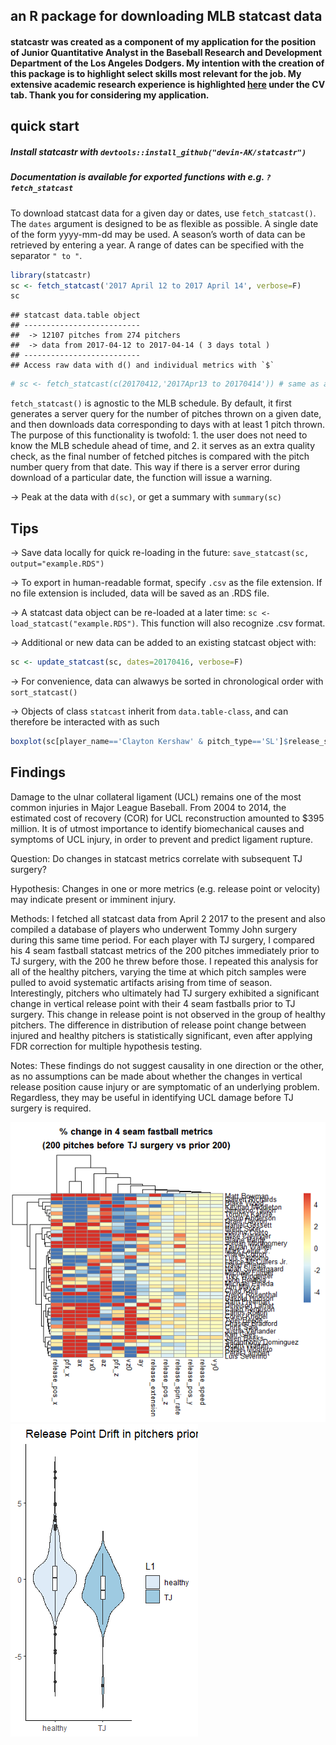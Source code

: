 an R package for downloading MLB statcast data
----------------------------------------------

#### statcastr was created as a component of my application for the position of Junior Quantitative Analyst in the Baseball Research and Development Department of the Los Angeles Dodgers. My intention with the creation of this package is to highlight select skills most relevant for the job. My extensive academic research experience is highlighted <a href="https://stanford.edu/~devking" title="Devin King">here</a> under the CV tab. Thank you for considering my application.

quick start
-----------

##### Install statcastr with `devtools::install_github("devin-AK/statcastr")`

##### Documentation is available for exported functions with e.g. `?fetch_statcast`

To download statcast data for a given day or dates, use
`fetch_statcast()`. The `dates` argument is designed to be as flexible
as possible. A single date of the form yyyy-mm-dd may be used. A
season’s worth of data can be retrieved by entering a year. A range of
dates can be specified with the separator `" to "`.

``` r
library(statcastr)
sc <- fetch_statcast('2017 April 12 to 2017 April 14', verbose=F)
sc
```

    ## statcast data.table object 
    ## --------------------------
    ##  -> 12107 pitches from 274 pitchers
    ##  -> data from 2017-04-12 to 2017-04-14 ( 3 days total )
    ## --------------------------
    ## Access raw data with d() and individual metrics with `$`

``` r
# sc <- fetch_statcast(c(20170412,'2017Apr13 to 20170414')) # same as above, flexibility with dates argument
```

`fetch_statcast()` is agnostic to the MLB schedule. By default, it first
generates a server query for the number of pitches thrown on a given
date, and then downloads data corresponding to days with at least 1
pitch thrown. The purpose of this functionality is twofold: 1. the user
does not need to know the MLB schedule ahead of time, and 2. it serves
as an extra quality check, as the final number of fetched pitches is
compared with the pitch number query from that date. This way if there
is a server error during download of a particular date, the function
will issue a warning.

-\> Peak at the data with `d(sc)`, or get a summary with `summary(sc)`

Tips
----

-\> Save data locally for quick re-loading in the future:
`save_statcast(sc, output="example.RDS")`

-\> To export in human-readable format, specify `.csv` as the file
extension. If no file extension is included, data will be saved as an
.RDS file.

-\> A statcast data object can be re-loaded at a later time:
`sc <- load_statcast("example.RDS")`. This function will also recognize
.csv format.

-\> Additional or new data can be added to an existing statcast object
with:

``` r
sc <- update_statcast(sc, dates=20170416, verbose=F)
```

-\> For convenience, data can alwawys be sorted in chronological order
with `sort_statcast()`

-\> Objects of class `statcast` inherit from `data.table-class`, and can
therefore be interacted with as such

``` r
boxplot(sc[player_name=='Clayton Kershaw' & pitch_type=='SL']$release_speed,ylab='MPH')
```

Findings
----
Damage to the ulnar collateral ligament (UCL) remains one of the most common injuries in Major League Baseball. From 2004 to 2014, the estimated cost of recovery (COR) for UCL reconstruction amounted to $395 million. It is of utmost importance to identify biomechanical causes and symptoms of UCL injury, in order to prevent and predict ligament rupture. 

Question: Do changes in statcast metrics correlate with subsequent TJ surgery?

Hypothesis: Changes in one or more metrics (e.g. release point or velocity) may indicate present or imminent injury.

Methods: I fetched all statcast data from April 2 2017 to the present and also compiled a database of players who underwent Tommy John surgery during this same time period. For each player with TJ surgery, I compared his 4 seam fastball statcast metrics of the 200 pitches immediately prior to TJ surgery, with the 200 he threw before those. I repeated this analysis for all of the healthy pitchers, varying the time at which pitch samples were pulled to avoid systematic artifacts arising from time of season. Interestingly, pitchers who ultimately had TJ surgery exhibited a significant change in vertical release point with their 4 seam fastballs prior to TJ surgery. This change in release point is not observed in the group of healthy pitchers. The difference in distribution of release point change between injured and healthy pitchers is statistically significant, even after applying FDR correction for multiple hypothesis testing. 

Notes: These findings do not suggest causality in one direction or the other, as no assumptions can be made about whether the changes in vertical release position cause injury or are symptomatic of an underlying problem. Regardless, they may be useful in identifying UCL damage before TJ surgery is required.

![](README_files/figure-markdown_github/TJ_players_perc_change_FF.png)
![](README_files/figure-markdown_github/release_drift.png)


